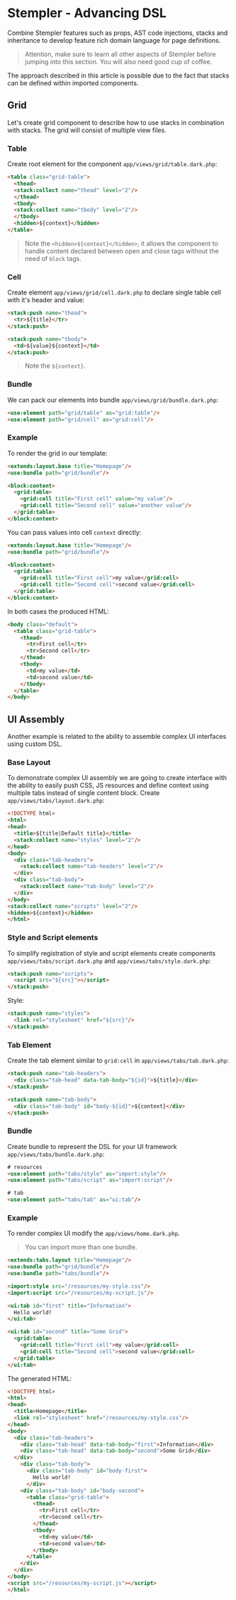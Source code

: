 # Stempler - Advancing DSL
Combine Stempler features such as props, AST code injections, stacks and inheritance to develop feature rich domain 
language for page definitions. 

> Attention, make sure to learn all other aspects of Stempler before jumping into this section. You will also need good 
> cup of coffee.

The approach described in this article is possible due to the fact that stacks can be defined within imported components.

## Grid
Let's create grid component to describe how to use stacks in combination with stacks. The grid will consist of multiple view files.

### Table
Create root element for the component `app/views/grid/table.dark.php`:

```html
<table class="grid-table">
  <thead>
  <stack:collect name="thead" level="2"/>
  </thead>
  <tbody>
  <stack:collect name="tbody" level="2"/>
  </tbody>
  <hidden>${context}</hidden>
</table>
```

> Note the `<hidden>${context}</hidden>`, it allows the component to handle content declared between open and close tags
> without the need of `block` tags.

### Cell
Create element `app/views/grid/cell.dark.php` to declare single table cell with it's header and value:

```html
<stack:push name="thead">
  <tr>${title}</tr>
</stack:push>

<stack:push name="tbody">
  <td>${value}${context}</td>
</stack:push>
```

> Note the `${context}`.

### Bundle
We can pack our elements into bundle `app/views/grid/bundle.dark.php`:

```html
<use:element path="grid/table" as="grid:table"/>
<use:element path="grid/cell" as="grid:cell"/>
```

### Example
To render the grid in our template:

```html
<extends:layout.base title="Homepage"/>
<use:bundle path="grid/bundle"/>

<block:content>
  <grid:table>
    <grid:cell title="First cell" value="my value"/>
    <grid:cell title="Second cell" value="another value"/>
  </grid:table>
</block:content>
```

You can pass values into cell `context` directly:

```html
<extends:layout.base title="Homepage"/>
<use:bundle path="grid/bundle"/>

<block:content>
  <grid:table>
    <grid:cell title="First cell">my value</grid:cell>
    <grid:cell title="Second cell">second value</grid:cell>
  </grid:table>
</block:content>
```

In both cases the produced HTML:

```html
<body class="default">
  <table class="grid-table">
    <thead>
      <tr>First cell</tr>
      <tr>Second cell</tr>
    </thead>
    <tbody>
      <td>my value</td>
      <td>second value</td>
    </tbody>
  </table>
</body>
```

## UI Assembly
Another example is related to the ability to assemble complex UI interfaces using custom DSL.

### Base Layout
To demonstrate complex UI assembly we are going to create interface with the ability to easily push CSS, JS resources
and define context using multiple tabs instead of single content block. Create `app/views/tabs/layout.dark.php`:

```html
<!DOCTYPE html>
<html>
<head>
  <title>${title|Default title}</title>
  <stack:collect name="styles" level="2"/>
</head>
<body>
  <div class="tab-headers">
    <stack:collect name="tab-headers" level="2"/>
  </div>
  <div class="tab-body">
    <stack:collect name="tab-body" level="2"/>
  </div>
</body>
<stack:collect name="scripts" level="2"/>
<hidden>${context}</hidden>
</html>
```

### Style and Script elements
To simplify registration of style and script elements create components `app/views/tabs/script.dark.php` and `app/views/tabs/style.dark.php`:

```html
<stack:push name="scripts">
  <script src="${src}"></script>
</stack:push>
```

Style:
```html
<stack:push name="styles">
  <link rel="stylesheet" href="${src}"/>
</stack:push>
```

### Tab Element
Create the tab element similar to `grid:cell` in `app/views/tabs/tab.dark.php`:

```html
<stack:push name="tab-headers">
  <div class="tab-head" data-tab-body="${id}">${title}</div>
</stack:push>

<stack:push name="tab-body">
  <div class="tab-body" id="body-${id}">${context}</div>
</stack:push>
```

### Bundle
Create bundle to represent the DSL for your UI framework `app/views/tabs/bundle.dark.php`:

```html
# resources
<use:element path="tabs/style" as="import:style"/>
<use:element path="tabs/script" as="import:script"/>

# tab
<use:element path="tabs/tab" as="ui:tab"/>
```

### Example
To render complex UI modify the `app/views/home.dark.php`. 

> You can import more than one bundle.

```html
<extends:tabs.layout title="Homepage"/>
<use:bundle path="grid/bundle"/>
<use:bundle path="tabs/bundle"/>

<import:style src="/resources/my-style.css"/>
<import:script src="/resources/my-script.js"/>

<ui:tab id="first" title="Information">
  Hello world!
</ui:tab>

<ui:tab id="second" title="Some Grid">
  <grid:table>
    <grid:cell title="First cell">my value</grid:cell>
    <grid:cell title="Second cell">second value</grid:cell>
  </grid:table>
</ui:tab>
```

The generated HTML:

```html
<!DOCTYPE html>
<html>
<head>
  <title>Homepage</title>
  <link rel="stylesheet" href="/resources/my-style.css"/>
</head>
<body>
  <div class="tab-headers">
    <div class="tab-head" data-tab-body="first">Information</div>
    <div class="tab-head" data-tab-body="second">Some Grid</div>
  </div>
    <div class="tab-body">
      <div class="tab-body" id="body-first">
        Hello world!
      </div>
    <div class="tab-body" id="body-second">
      <table class="grid-table">
        <thead>
          <tr>First cell</tr>
          <tr>Second cell</tr>
        </thead>
        <tbody>
          <td>my value</td>
          <td>second value</td>
        </tbody>
      </table>
    </div>
  </div>
</body>
<script src="/resources/my-script.js"></script>
</html>
```
